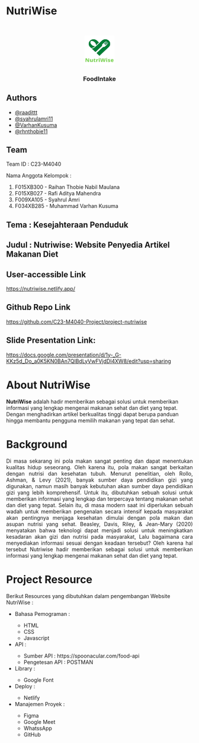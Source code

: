 # NutriWise
<br />
<p align="center">
  <img src="./src/img/bg.png" alt="Logo" width="80" height="80">
  <h3 align="center">FoodIntake</h3>
</p>

## Authors
- [@raadittt](https://www.linkedin.com/in/raadittt)
- [@syahrulamri11](https://www.linkedin.com/in/syahrul-amri-1b8338197)
- [@VarhanKusuma](https://www.linkedin.com/in/muhammad-varhan-kusuma)
- [@rhnthobie11](https://www.linkedin.com/in/raihan-thobie-761b941bb)

## Team

Team ID : C23-M4040

Nama Anggota Kelompok :
<ol>
  <li>F015XB300  - Raihan Thobie Nabil Maulana</li>
  <li>F015XB027  - Rafi Aditya Mahendra</li>
  <li>F009XA105  - Syahrul Amri</li>
  <li>F034XB285  - Muhammad Varhan Kusuma</li>
</ol>

## Tema : Kesejahteraan Penduduk

## Judul : Nutriwise: Website Penyedia Artikel Makanan Diet

## User-accessible Link

https://nutriwise.netlify.app/

## Github Repo Link

https://github.com/C23-M4040-Project/project-nutriwise

## Slide Presentation Link:

https://docs.google.com/presentation/d/1y-_G-KKz5d_Do_a0K5KN0BAn7QlBdLyVwFVjdDl4XW8/edit?usp=sharing

# About NutriWise

**NutriWise** adalah hadir memberikan sebagai solusi untuk memberikan informasi yang lengkap mengenai makanan sehat dan diet yang tepat. Dengan menghadirkan artikel berkualitas tinggi dapat berupa panduan hingga membantu pengguna memilih makanan yang tepat dan sehat.

# Background

<p align="justify">Di masa sekarang ini pola makan sangat penting dan dapat menentukan kualitas hidup seseorang. Oleh karena itu, pola makan sangat berkaitan dengan nutrisi dan kesehatan tubuh. Menurut penelitian, oleh Rollo, Ashman, & Levy (2021), banyak sumber daya pendidikan gizi yang digunakan, namun masih banyak kebutuhan akan sumber daya pendidikan gizi yang lebih komprehensif. Untuk itu, dibutuhkan sebuah solusi untuk memberikan informasi yang lengkap dan terpercaya tentang makanan sehat dan diet yang tepat. Selain itu, di masa modern saat ini diperlukan sebuah wadah untuk memberikan pengenalan secara intensif kepada masyarakat akan pentingnya menjaga kesehatan dimulai dengan pola makan dan asupan nutrisi yang sehat. Beasley, Davis, Riley, & Jean-Mary (2020) menyatakan bahwa teknologi dapat menjadi solusi untuk meningkatkan kesadaran akan gizi dan nutrisi pada masyarakat, Lalu bagaimana cara menyediakan informasi sesuai dengan keadaan tersebut? Oleh karena hal tersebut Nutriwise hadir memberikan sebagai solusi untuk memberikan informasi yang lengkap mengenai makanan sehat dan diet yang tepat.</p>

# Project Resource

Berikut Resources yang dibutuhkan dalam pengembangan Website NutriWise :
<ul>
  <li>Bahasa Pemograman :</li>
    <ul>
      <li>HTML</li>
      <li>CSS</li>
      <li>Javascript</li>
    </ul>
  <li>API :</li>
    <ul>
      <li>Sumber API : https://spoonacular.com/food-api</li>
      <li>Pengetesan API : POSTMAN</li>
    </ul>
  <li>Library :</li>
    <ul>
      <li>Google Font</li>
    </ul>
  <li>Deploy :</li>
    <ul>
      <li>Netlify</li>
    </ul>
  <li>Manajemen Proyek :</li>
    <ul>
      <li>Figma</li>
      <li>Google Meet</li>
      <li>WhatssApp</li>
      <li>GitHub</li>
    </ul>
</ul>

